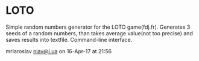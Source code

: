 # LOTO
Simple random numbers generator for the LOTO game(fdj.fr).
Generates 3 seeds of a random numbers, than takes average value(not too precise) and saves results into textfile.
Command-line interface.

mrIaroslav <niav@i.ua> on 16-Apr-17 at 21:56
